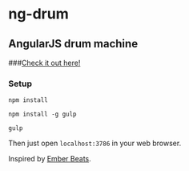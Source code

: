 ng-drum
=======

AngularJS drum machine
----------------------
###[Check it out here!](http://rory.ie/drum)


### Setup

`npm install`


`npm install -g gulp`


`gulp`


Then just open `localhost:3786` in your web browser.

Inspired by [Ember Beats](https://github.com/GavinJoyce/ember-beats).
